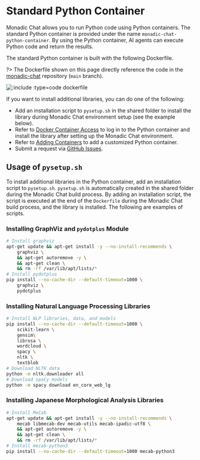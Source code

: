 # Standard Python Container

Monadic Chat allows you to run Python code using Python containers. The standard Python container is provided under the name `monadic-chat-python-container`. By using the Python container, AI agents can execute Python code and return the results.

The standard Python container is built with the following Dockerfile.

?> The Dockerfile shown on this page directly reference the code in the [monadic-chat](https//github.com/yohasebe/monadic-chat) repository (`main` branch).

![](https://raw.githubusercontent.com/yohasebe/monadic-chat/refs/heads/main/docker/services/python/Dockerfile ':include :type=code dockerfile')

If you want to install additional libraries, you can do one of the following:

- Add an installation script to `pysetup.sh` in the shared folder to install the library during Monadic Chat environment setup (see the example below).
- Refer to [Docker Container Access](/docker-access) to log in to the Python container and install the library after setting up the Monadic Chat environment.
- Refer to [Adding Containers](/ja/adding-containers) to add a customized Python container.
- Submit a request via [GitHub Issues](https://github.com/yohasebe/monadic-chat/issues).

## Usage of `pysetup.sh`

To install additional libraries in the Python container, add an installation script to `pysetup.sh`. `pysetup.sh` is automatically created in the shared folder during the Monadic Chat build process. By adding an installation script, the script is executed at the end of the `Dockerfile` during the Monadic Chat build process, and the library is installed. The following are examples of scripts.

### Installing GraphViz and `pydotplus` Module

```sh
# Install graphviz
apt-get update && apt-get install -y --no-install-recommends \
    graphviz \
    && apt-get autoremove -y \
    && apt-get clean \
    && rm -rf /var/lib/apt/lists/*
# Install pydotplus
pip install --no-cache-dir --default-timeout=1000 \
    graphviz \
    pydotplus
```

### Installing Natural Language Processing Libraries

```sh
# Install NLP libraries, data, and models
pip install --no-cache-dir --default-timeout=1000 \
    scikit-learn \
    gensim\
    librosa \
    wordcloud \
    spacy \
    nltk \
    textblob
# Download NLTK data
python -m nltk.downloader all
# Download spaCy models
python -m spacy download en_core_web_lg
```

### Installing Japanese Morphological Analysis Libraries

```sh
# Install MeCab
apt-get update && apt-get install -y --no-install-recommends \
    mecab libmecab-dev mecab-utils mecab-ipadic-utf8 \
    && apt-get autoremove -y \
    && apt-get clean \
    && rm -rf /var/lib/apt/lists/*
# Install mecab-python3
pip install --no-cache-dir --default-timeout=1000 mecab-python3
```

